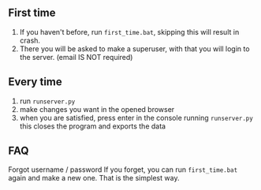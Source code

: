 ## First time
1) If you haven't before, run `first_time.bat`, skipping this will result in crash.
2) There you will be asked to make a superuser, with that you will login to the server. (email IS NOT required)

## Every time
1) run `runserver.py`
2) make changes you want in the opened browser
3) when you are satisfied, press enter in the console running `runserver.py` this closes the program and exports the data

## FAQ
Forgot username / password
If you forget, you can run `first_time.bat` again and make a new one. That is the simplest way.
